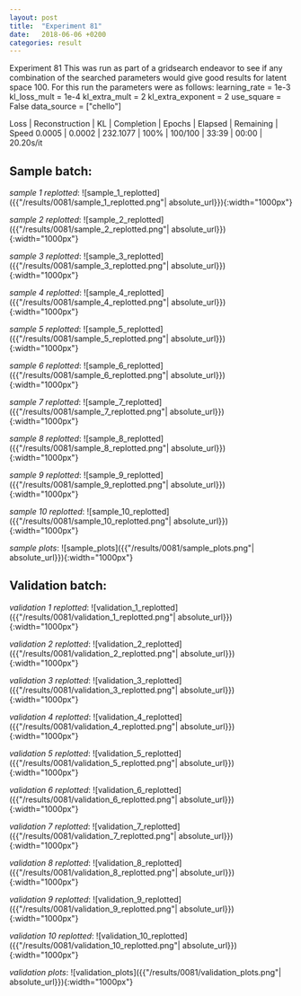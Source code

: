 ```yaml
---
layout: post
title:  "Experiment 81"
date:   2018-06-06 +0200
categories: result
---
```

Experiment 81
This was run as part of a gridsearch endeavor to see if any combination of the searched parameters would give good results for latent space 100.
For this run the parameters were as follows:
learning_rate = 1e-3
kl_loss_mult = 1e-4
kl_extra_mult = 2
kl_extra_exponent = 2
use_square = False
data_source = ["chello"]

Loss | Reconstruction | KL | Completion | Epochs | Elapsed | Remaining | Speed
0.0005 | 0.0002 | 232.1077 | 100% | 100/100 | 33:39 | 00:00 | 20.20s/it



## **Sample batch**:
_sample 1 replotted_:
![sample_1_replotted]({{"/results/0081/sample_1_replotted.png"| absolute_url}}){:width="1000px"}

_sample 2 replotted_:
![sample_2_replotted]({{"/results/0081/sample_2_replotted.png"| absolute_url}}){:width="1000px"}

_sample 3 replotted_:
![sample_3_replotted]({{"/results/0081/sample_3_replotted.png"| absolute_url}}){:width="1000px"}

_sample 4 replotted_:
![sample_4_replotted]({{"/results/0081/sample_4_replotted.png"| absolute_url}}){:width="1000px"}

_sample 5 replotted_:
![sample_5_replotted]({{"/results/0081/sample_5_replotted.png"| absolute_url}}){:width="1000px"}

_sample 6 replotted_:
![sample_6_replotted]({{"/results/0081/sample_6_replotted.png"| absolute_url}}){:width="1000px"}

_sample 7 replotted_:
![sample_7_replotted]({{"/results/0081/sample_7_replotted.png"| absolute_url}}){:width="1000px"}

_sample 8 replotted_:
![sample_8_replotted]({{"/results/0081/sample_8_replotted.png"| absolute_url}}){:width="1000px"}

_sample 9 replotted_:
![sample_9_replotted]({{"/results/0081/sample_9_replotted.png"| absolute_url}}){:width="1000px"}

_sample 10 replotted_:
![sample_10_replotted]({{"/results/0081/sample_10_replotted.png"| absolute_url}}){:width="1000px"}

_sample plots_:
![sample_plots]({{"/results/0081/sample_plots.png"| absolute_url}}){:width="1000px"}

## **Validation batch**:
_validation 1 replotted_:
![validation_1_replotted]({{"/results/0081/validation_1_replotted.png"| absolute_url}}){:width="1000px"}

_validation 2 replotted_:
![validation_2_replotted]({{"/results/0081/validation_2_replotted.png"| absolute_url}}){:width="1000px"}

_validation 3 replotted_:
![validation_3_replotted]({{"/results/0081/validation_3_replotted.png"| absolute_url}}){:width="1000px"}

_validation 4 replotted_:
![validation_4_replotted]({{"/results/0081/validation_4_replotted.png"| absolute_url}}){:width="1000px"}

_validation 5 replotted_:
![validation_5_replotted]({{"/results/0081/validation_5_replotted.png"| absolute_url}}){:width="1000px"}

_validation 6 replotted_:
![validation_6_replotted]({{"/results/0081/validation_6_replotted.png"| absolute_url}}){:width="1000px"}

_validation 7 replotted_:
![validation_7_replotted]({{"/results/0081/validation_7_replotted.png"| absolute_url}}){:width="1000px"}

_validation 8 replotted_:
![validation_8_replotted]({{"/results/0081/validation_8_replotted.png"| absolute_url}}){:width="1000px"}

_validation 9 replotted_:
![validation_9_replotted]({{"/results/0081/validation_9_replotted.png"| absolute_url}}){:width="1000px"}

_validation 10 replotted_:
![validation_10_replotted]({{"/results/0081/validation_10_replotted.png"| absolute_url}}){:width="1000px"}

_validation plots_:
![validation_plots]({{"/results/0081/validation_plots.png"| absolute_url}}){:width="1000px"}
